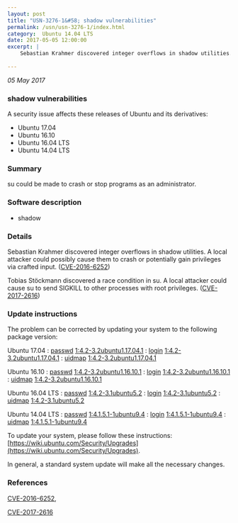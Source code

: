 ```yaml
---
layout: post
title: "USN-3276-1&#58; shadow vulnerabilities"
permalink: /usn/usn-3276-1/index.html
category:  Ubuntu 14.04 LTS
date: 2017-05-05 12:00:00
excerpt: |
    Sebastian Krahmer discovered integer overflows in shadow utilities. A local attacker could possibly cause them to crash or potentially gain privileges via crafted input. ([CVE-2016-6252](http://people.ubuntu.com/~ubuntu-security/cve/CVE-2016-6252))
    
--- 
```

 
 

*05 May 2017*

### shadow vulnerabilities

A security issue affects these releases of Ubuntu and its derivatives:

* Ubuntu 17.04
* Ubuntu 16.10
* Ubuntu 16.04 LTS
* Ubuntu 14.04 LTS

### Summary

su could be made to crash or stop programs as an administrator. 

### Software description

* shadow 

### Details

Sebastian Krahmer discovered integer overflows in shadow utilities. A local attacker could possibly cause them to crash or potentially gain privileges via crafted input. ([CVE-2016-6252](http://people.ubuntu.com/~ubuntu-security/cve/CVE-2016-6252))

Tobias Stöckmann discovered a race condition in su. A local attacker could cause su to send SIGKILL to other processes with root privileges. ([CVE-2017-2616](http://people.ubuntu.com/~ubuntu-security/cve/CVE-2017-2616)) 

### Update instructions

The problem can be corrected by updating your system to the following package version:

Ubuntu 17.04
 : [passwd](https://launchpad.net/ubuntu/+source/shadow) <span> [1:4.2-3.2ubuntu1.17.04.1](https://launchpad.net/ubuntu/+source/shadow/1:4.2-3.2ubuntu1.17.04.1) </span> 
 : [login](https://launchpad.net/ubuntu/+source/shadow) <span> [1:4.2-3.2ubuntu1.17.04.1](https://launchpad.net/ubuntu/+source/shadow/1:4.2-3.2ubuntu1.17.04.1) </span> 
 : [uidmap](https://launchpad.net/ubuntu/+source/shadow) <span> [1:4.2-3.2ubuntu1.17.04.1](https://launchpad.net/ubuntu/+source/shadow/1:4.2-3.2ubuntu1.17.04.1) </span> 

Ubuntu 16.10
 : [passwd](https://launchpad.net/ubuntu/+source/shadow) <span> [1:4.2-3.2ubuntu1.16.10.1](https://launchpad.net/ubuntu/+source/shadow/1:4.2-3.2ubuntu1.16.10.1) </span> 
 : [login](https://launchpad.net/ubuntu/+source/shadow) <span> [1:4.2-3.2ubuntu1.16.10.1](https://launchpad.net/ubuntu/+source/shadow/1:4.2-3.2ubuntu1.16.10.1) </span> 
 : [uidmap](https://launchpad.net/ubuntu/+source/shadow) <span> [1:4.2-3.2ubuntu1.16.10.1](https://launchpad.net/ubuntu/+source/shadow/1:4.2-3.2ubuntu1.16.10.1) </span> 

Ubuntu 16.04 LTS
 : [passwd](https://launchpad.net/ubuntu/+source/shadow) <span> [1:4.2-3.1ubuntu5.2](https://launchpad.net/ubuntu/+source/shadow/1:4.2-3.1ubuntu5.2) </span> 
 : [login](https://launchpad.net/ubuntu/+source/shadow) <span> [1:4.2-3.1ubuntu5.2](https://launchpad.net/ubuntu/+source/shadow/1:4.2-3.1ubuntu5.2) </span> 
 : [uidmap](https://launchpad.net/ubuntu/+source/shadow) <span> [1:4.2-3.1ubuntu5.2](https://launchpad.net/ubuntu/+source/shadow/1:4.2-3.1ubuntu5.2) </span> 

Ubuntu 14.04 LTS
 : [passwd](https://launchpad.net/ubuntu/+source/shadow) <span> [1:4.1.5.1-1ubuntu9.4](https://launchpad.net/ubuntu/+source/shadow/1:4.1.5.1-1ubuntu9.4) </span> 
 : [login](https://launchpad.net/ubuntu/+source/shadow) <span> [1:4.1.5.1-1ubuntu9.4](https://launchpad.net/ubuntu/+source/shadow/1:4.1.5.1-1ubuntu9.4) </span> 
 : [uidmap](https://launchpad.net/ubuntu/+source/shadow) <span> [1:4.1.5.1-1ubuntu9.4](https://launchpad.net/ubuntu/+source/shadow/1:4.1.5.1-1ubuntu9.4) </span> 

To update your system, please follow these instructions: [https://wiki.ubuntu.com/Security/Upgrades](https://wiki.ubuntu.com/Security/Upgrades).

In general, a standard system update will make all the necessary changes. 

### References

 
 [CVE-2016-6252](http://people.ubuntu.com/~ubuntu-security/cve/CVE-2016-6252), 

 [CVE-2017-2616](http://people.ubuntu.com/~ubuntu-security/cve/CVE-2017-2616)
 

